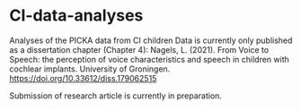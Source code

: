 # CI-data-analyses
Analyses of the PICKA data from CI children
Data is currently only published as a dissertation chapter (Chapter 4): 
Nagels, L. (2021). From Voice to Speech: the perception of voice characteristics and speech in children with cochlear implants. University of Groningen. https://doi.org/10.33612/diss.179062515

Submission of research article is currently in preparation.
